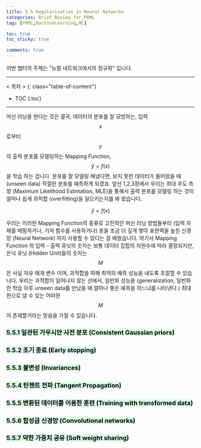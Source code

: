 ```yaml
---
title: 5.5 Regularization in Neural Networks
categories: Brief_Review_for_PRML
tag: [PRML,MachineLearning,ML]

toc: true
toc_sticky: true

comments: true
---
```




이번 챕터의 주제는 "뉴럴 네트워크에서의 정규화" 입니다.

---
< 목차 >
{: class="table-of-content"}
* TOC
{:toc}
---

머신 러닝을 한다는 것은 결국, 데이터의 분포를 잘 모방하는, 입력 $$x$$ 로부터 $$y$$ 의 출력 분포를 모델링하는 Mapping Function, $$\hat{y}=f(x)$$을 학습 하는 겁니다. 분포를 잘 모델링 해냈다면, 보지 못한 데이터가 들어왔을 때 (unseen data) 적절한 분포를 예측하게 되겠죠. 앞선 1,2,3장에서 우리는 최대 우도 측정 (Maximum Likelihood Estimation, MLE)을 통해서 출력 분포를 모델링 하는 것이 얼마나 쉽게 과적합 (overfitting)을 일으키는지를 봐 왔습니다. 

$$
\hat{y}=f(x)
$$

우리는 이러한 Mapping Function의 종류로 고전적인 머신 러닝 방법들부터 (입력 자체를 매핑하거나, 기저 함수를 사용하거나) 층을 조금 더 깊게 쌓아 표현력을 높힌 신경망 (Neural Network) 까지 사용할 수 있다는 걸 배웠습니다. 여기서 Mapping Function 의 입력 - 출력 유닛의 숫자는 보통 데이터 집합의 차원수에 따라 결정되지만, 은닉 유닛 (Hidden Unit)들의 숫자는 $$M$$은 사실 자유 매개 변수 이며, 과적합을 피해 최적의 예측 성능을 내도록 조절할 수 있습니다. 우리는 과적합이 일어나지 않는 선에서, 일반화 성능을 (generalization, 일반화란 학습 이후 unseen data를 만났을 때 얼마나 좋은 예측을 하느냐를 나타낸다.) 최대한으로 낼 수 있는 어떠한 $$M$$이 존재할거라는 믿음을 가질 수 있습니다.  

### <mark style='background-color: #dcffe4'> 5.5.1 일관된 가우시안 사전 분포 (Consistent Gaussian priors) </mark>

### <mark style='background-color: #dcffe4'> 5.5.2 조기 종료 (Early stopping) </mark>

### <mark style='background-color: #dcffe4'> 5.5.3 불변성 (Invariances) </mark>

### <mark style='background-color: #dcffe4'> 5.5.4 탄젠트 전파 (Tangent Propagation) </mark>


### <mark style='background-color: #dcffe4'> 5.5.5 변환된 데이터를 이용한 훈련 (Training with transformed data) </mark>


### <mark style='background-color: #dcffe4'> 5.5.6 합성곱 신경망 (Convolutional networks) </mark>


### <mark style='background-color: #dcffe4'> 5.5.7 약한 가중치 공유 (Soft weight sharing) </mark>
